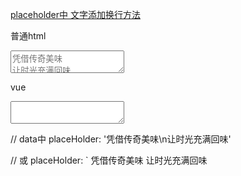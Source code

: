 [placeholder中 文字添加换行方法](https://blog.csdn.net/zeroyulong/article/details/80339412)


普通html
<textarea id="textarea" maxlength="100" placeholder="凭借传奇美味&#13;&#10;让时光充满回味"  ></textarea>

vue


<textarea :placeholder="placeHolder" ></textarea>
 
// data中
placeHolder: '凭借传奇美味\n让时光充满回味'
 
// 或
placeHolder: `
凭借传奇美味
让时光充满回味
